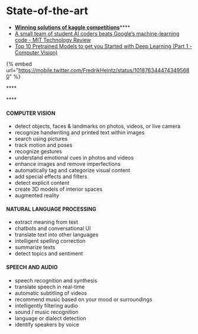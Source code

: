 # State-of-the-art

* [**Winning solutions of kaggle competitions**](https://www.kaggle.com/sudalairajkumar/winning-solutions-of-kaggle-competitions)\*\*\*\*
* [A small team of student AI coders beats Google’s machine-learning code - MIT Technology Review](https://www.technologyreview.com/s/611858/small-team-of-ai-coders-beats-googles-code/)
* [Top 10 Pretrained Models to get you Started with Deep Learning \(Part 1 - Computer Vision\)](https://www.analyticsvidhya.com/blog/2018/07/top-10-pretrained-models-get-started-deep-learning-part-1-computer-vision/)

{% embed url="https://mobile.twitter.com/FredrikHeintz/status/1018763444743495680" %}

\*\*\*\*

\*\*\*\*

#### COMPUTER VISION

* detect objects, faces & landmarks on photos, videos, or live camera
* recognize handwriting and printed text within images
* search using pictures
* track motion and poses
* recognize gestures
* understand emotional cues in photos and videos
* enhance images and remove imperfections
* automatically tag and categorize visual content
* add special effects and filters
* detect explicit content
* create 3D models of interior spaces
* augmented reality

#### NATURAL LANGUAGE PROCESSING

* extract meaning from text
* chatbots and conversational UI
* translate text into other languages
* intelligent spelling correction
* summarize texts
* detect topics and sentiment

#### SPEECH AND AUDIO

* speech recognition and synthesis
* translate speech in real-time
* automatic subtitling of videos
* recommend music based on your mood or surroundings
* intelligently filtering audio
* sound / music recognition
* language or dialect detection
* identify speakers by voice

